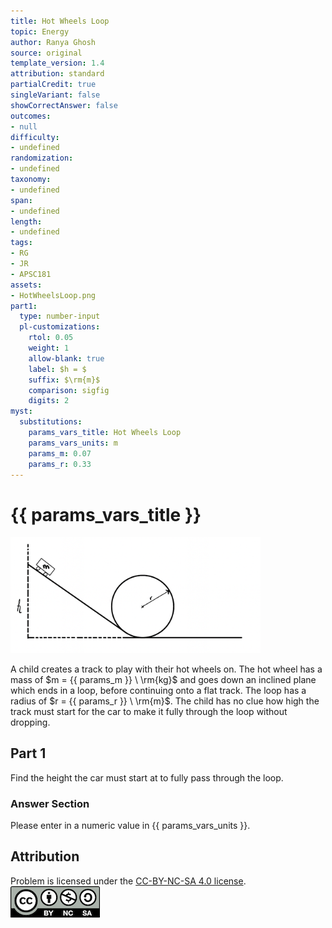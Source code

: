 ```yaml
---
title: Hot Wheels Loop
topic: Energy
author: Ranya Ghosh
source: original
template_version: 1.4
attribution: standard
partialCredit: true
singleVariant: false
showCorrectAnswer: false
outcomes:
- null
difficulty:
- undefined
randomization:
- undefined
taxonomy:
- undefined
span:
- undefined
length:
- undefined
tags:
- RG
- JR
- APSC181
assets:
- HotWheelsLoop.png
part1:
  type: number-input
  pl-customizations:
    rtol: 0.05
    weight: 1
    allow-blank: true
    label: $h = $
    suffix: $\rm{m}$
    comparison: sigfig
    digits: 2
myst:
  substitutions:
    params_vars_title: Hot Wheels Loop
    params_vars_units: m
    params_m: 0.07
    params_r: 0.33
---
```

# {{ params_vars_title }}
<img src="HotWheelsLoop.png" width=400>

A child creates a track to play with their hot wheels on. The hot wheel has a mass of $m = {{ params_m }} \ \rm{kg}$ and goes down an inclined plane which ends in a loop, before continuing onto a flat track. The loop has a radius of $r = {{ params_r }} \ \rm{m}$. The child has no clue how high the track must start for the car to make it fully through the loop without dropping.

## Part 1

Find the height the car must start at to fully pass through the loop.

### Answer Section

Please enter in a numeric value in {{ params_vars_units }}.

## Attribution

Problem is licensed under the [CC-BY-NC-SA 4.0 license](https://creativecommons.org/licenses/by-nc-sa/4.0/).<br> ![The Creative Commons 4.0 license requiring attribution-BY, non-commercial-NC, and share-alike-SA license.](https://raw.githubusercontent.com/firasm/bits/master/by-nc-sa.png)